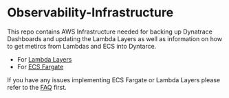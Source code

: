 # Observability-Infrastructure

This repo contains AWS Infrastructure needed for backing up Dynatrace Dashboards and updating the Lambda Layers as well as information on how to get metircs from Lambdas and ECS into Dyntarce.

- For [Lambda Layers](lambdalayer/README.md)
- For [ECS Fargate](fargate/README.md)

If you have any issues implementing ECS Fargate or Lambda Layers please refer to the [FAQ](./FAQ.md) first.